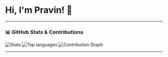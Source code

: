 # Hi, I'm Pravin! 👋

---

### 📊 **GitHub Stats & Contributions**
![Stats](http://github-profile-summary-cards.vercel.app/api/cards/stats?username=p-r-a-v-i-n&theme=github_dark) ![Top languages](http://github-profile-summary-cards.vercel.app/api/cards/most-commit-language?username=p-r-a-v-i-n&theme=github_dark)
![Contribution Graph](http://github-profile-summary-cards.vercel.app/api/cards/profile-details?username=p-r-a-v-i-n&theme=github_dark)

---
